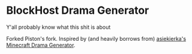 # BlockHost Drama Generator

Y'all probably know what this shit is about

Forked Piston's fork.
Inspired by (and heavily borrows from) [asiekierka's Minecraft Drama Generator](https://github.com/asiekierka/MinecraftDramaGenerator).
